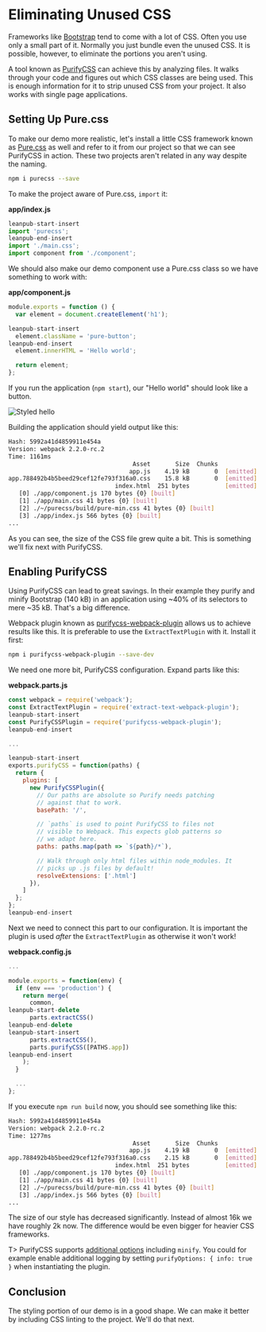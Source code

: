 # Eliminating Unused CSS

Frameworks like [Bootstrap](https://getbootstrap.com/) tend to come with a lot of CSS. Often you use only a small part of it. Normally you just bundle even the unused CSS. It is possible, however, to eliminate the portions you aren't using.

A tool known as [PurifyCSS](https://github.com/purifycss/purifycss) can achieve this by analyzing files. It walks through your code and figures out which CSS classes are being used. This is enough information for it to strip unused CSS from your project. It also works with single page applications.

## Setting Up Pure.css

To make our demo more realistic, let's install a little CSS framework known as [Pure.css](http://purecss.io/) as well and refer to it from our project so that we can see PurifyCSS in action. These two projects aren't related in any way despite the naming.

```bash
npm i purecss --save
```

To make the project aware of Pure.css, `import` it:

**app/index.js**

```javascript
leanpub-start-insert
import 'purecss';
leanpub-end-insert
import './main.css';
import component from './component';
```

We should also make our demo component use a Pure.css class so we have something to work with:

**app/component.js**

```javascript
module.exports = function () {
  var element = document.createElement('h1');

leanpub-start-insert
  element.className = 'pure-button';
leanpub-end-insert
  element.innerHTML = 'Hello world';

  return element;
};
```

If you run the application (`npm start`), our "Hello world" should look like a button.

![Styled hello](images/styled-button.png)

Building the application should yield output like this:

```bash
Hash: 5992a41d4859911e454a
Version: webpack 2.2.0-rc.2
Time: 1161ms
                                   Asset       Size  Chunks             Chunk Names
                                  app.js    4.19 kB       0  [emitted]  app
app.788492b4b5beed29cef12fe793f316a0.css    15.8 kB       0  [emitted]  app
                              index.html  251 bytes          [emitted]
   [0] ./app/component.js 170 bytes {0} [built]
   [1] ./app/main.css 41 bytes {0} [built]
   [2] ./~/purecss/build/pure-min.css 41 bytes {0} [built]
   [3] ./app/index.js 566 bytes {0} [built]
...
```

As you can see, the size of the CSS file grew quite a bit. This is something we'll fix next with PurifyCSS.

## Enabling PurifyCSS

Using PurifyCSS can lead to great savings. In their example they purify and minify Bootstrap (140 kB) in an application using ~40% of its selectors to mere ~35 kB. That's a big difference.

Webpack plugin known as [purifycss-webpack-plugin](https://www.npmjs.com/package/purifycss-webpack-plugin) allows us to achieve results like this. It is preferable to use the `ExtractTextPlugin` with it. Install it first:

```bash
npm i purifycss-webpack-plugin --save-dev
```

We need one more bit, PurifyCSS configuration. Expand parts like this:

**webpack.parts.js**

```javascript
const webpack = require('webpack');
const ExtractTextPlugin = require('extract-text-webpack-plugin');
leanpub-start-insert
const PurifyCSSPlugin = require('purifycss-webpack-plugin');
leanpub-end-insert

...

leanpub-start-insert
exports.purifyCSS = function(paths) {
  return {
    plugins: [
      new PurifyCSSPlugin({
        // Our paths are absolute so Purify needs patching
        // against that to work.
        basePath: '/',

        // `paths` is used to point PurifyCSS to files not
        // visible to Webpack. This expects glob patterns so
        // we adapt here.
        paths: paths.map(path => `${path}/*`),

        // Walk through only html files within node_modules. It
        // picks up .js files by default!
        resolveExtensions: ['.html']
      }),
    ]
  };
};
leanpub-end-insert
```

Next we need to connect this part to our configuration. It is important the plugin is used *after* the `ExtractTextPlugin` as otherwise it won't work!

**webpack.config.js**

```javascript
...

module.exports = function(env) {
  if (env === 'production') {
    return merge(
      common,
leanpub-start-delete
      parts.extractCSS()
leanpub-end-delete
leanpub-start-insert
      parts.extractCSS(),
      parts.purifyCSS([PATHS.app])
leanpub-end-insert
    );
  }

  ...
};
```

If you execute `npm run build` now, you should see something like this:

```bash
Hash: 5992a41d4859911e454a
Version: webpack 2.2.0-rc.2
Time: 1277ms
                                   Asset       Size  Chunks             Chunk Names
                                  app.js    4.19 kB       0  [emitted]  app
app.788492b4b5beed29cef12fe793f316a0.css    2.15 kB       0  [emitted]  app
                              index.html  251 bytes          [emitted]
   [0] ./app/component.js 170 bytes {0} [built]
   [1] ./app/main.css 41 bytes {0} [built]
   [2] ./~/purecss/build/pure-min.css 41 bytes {0} [built]
   [3] ./app/index.js 566 bytes {0} [built]
...
```

The size of our style has decreased significantly. Instead of almost 16k we have roughly 2k now. The difference would be even bigger for heavier CSS frameworks.

T> PurifyCSS supports [additional options](https://github.com/purifycss/purifycss#the-optional-options-argument) including `minify`. You could for example enable additional logging by setting `purifyOptions: { info: true }` when instantiating the plugin.

## Conclusion

The styling portion of our demo is in a good shape. We can make it better by including CSS linting to the project. We'll do that next.
